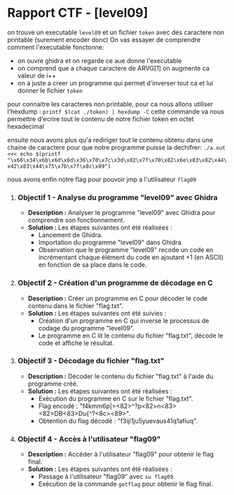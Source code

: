 # Rapport CTF - [level09]


on trouve un executable `level09` et un fichier `token` avec des caractere non printable (surement encoder donc)
On vas essayer de comprendre comment l'executable fonctonne:
- on ouvre ghidra et on regarde ce aue donne l'executable
- on comprend que a chaque caractere de ARVG[1] on augmente ca valeur de i++
- on a juste a creer un programme qui permet d'inverser tout ca et lui donner le fichier `token`

pour connaitre les caracteres non printable, pour ca nous allons utiliser l'hexdump : `printf $(cat ./token) | hexdump -C`
cette commande va nous permettre d'ecrire tout le contenu de notre fichier token en octet hexadecimal 

ensuite nous avons plus qu'a rediriger tout le contenu obtenu dans une chaine de caractere pour que notre programme puisse la dechifrer: 
`./a.out <<< echo $(printf "\x66\x34\x6b\x6d\x6d\x36\x70\x7c\x3d\x82\x7f\x70\x82\x6e\x83\x82\x44\x42\x83\x44\x75\x7b\x7f\x8c\x89")`

nous avons enfin notre flag pour pouvoir jmp a l'utilisateur `flag09`



1. ### Objectif 1 - Analyse du programme "level09" avec Ghidra
   - **Description :** Analyser le programme "level09" avec Ghidra pour comprendre son fonctionnement.
   - **Solution :** Les étapes suivantes ont été réalisées :
     - Lancement de Ghidra.
     - Importation du programme "level09" dans Ghidra.
     - Observation que le programme "level09" recode un code en incrémentant chaque élément du code en ajoutant +1 (en ASCII) en fonction de sa place dans le code.

2. ### Objectif 2 - Création d'un programme de décodage en C
   - **Description :** Créer un programme en C pour décoder le code contenu dans le fichier "flag.txt".
   - **Solution :** Les étapes suivantes ont été suivies :
     - Création d'un programme en C qui inverse le processus de codage du programme "level09".
     - Le programme en C lit le contenu du fichier "flag.txt", décode le code et affiche le résultat.

3. ### Objectif 3 - Décodage du fichier "flag.txt"
   - **Description :** Décoder le contenu du fichier "flag.txt" à l'aide du programme créé.
   - **Solution :** Les étapes suivantes ont été réalisées :
     - Exécution du programme en C sur le fichier "flag.txt".
     - Flag encodé : "f4kmm6p|=<82>^?p<82>n<83><82>DB<83>Du{^?<8c><89>".
     - Obtention du flag décodé : "f3iji1ju5yuevaus41q1afiuq".

4. ### Objectif 4 - Accès à l'utilisateur "flag09"
   - **Description :** Accéder à l'utilisateur "flag09" pour obtenir le flag final.
   - **Solution :** Les étapes suivantes ont été réalisées :
     - Passage à l'utilisateur "flag09" avec `su flag09`.
     - Exécution de la commande `getflag` pour obtenir le flag final.


